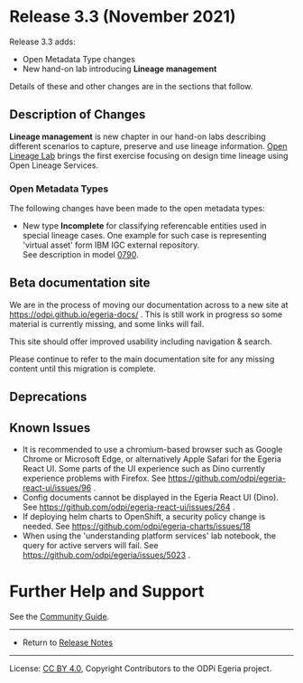 <!-- SPDX-License-Identifier: CC-BY-4.0 -->
<!-- Copyright Contributors to the ODPi Egeria project. -->

# Release 3.3 (November 2021)

Release 3.3 adds:
  * Open Metadata Type changes
  * New hand-on lab introducing **Lineage management**


Details of these and other changes are in the sections that follow.

## Description of Changes

**Lineage management** is new chapter in our hand-on labs describing different scenarios to capture, preserve and use lineage information. 
[Open Lineage Lab](https://github.com/odpi/egeria/blob/master/open-metadata-resources/open-metadata-labs/asset-management-labs/open-lineage.ipynb) brings the first exercise focusing on design time lineage using Open Lineage Services.  


### Open Metadata Types

The following changes have been made to the open metadata types:

* New type **Incomplete** for classifying referencable entities used in special lineage cases. One example for such case is representing 'virtual asset' form IBM IGC external repository.  
  See description in model [0790](https://odpi.github.io/egeria-docs/types/7/0790-Incomplete/).

## Beta documentation site

We are in the process of moving our documentation across to a new site at https://odpi.github.io/egeria-docs/ . This is still work in progress so some material is currently missing, and some links will fail.

This site should offer improved usability including navigation & search.

Please continue to refer to the main documentation site for any missing content until this migration is complete.

## Deprecations



## Known Issues

* It is recommended to use a chromium-based browser such as Google Chrome or Microsoft Edge, or alternatively Apple Safari for the Egeria React UI. Some parts of the UI experience such as Dino currently experience problems with Firefox. See https://github.com/odpi/egeria-react-ui/issues/96 .
* Config documents cannot be displayed in the Egeria React UI (Dino). See https://github.com/odpi/egeria-react-ui/issues/264 .
* If deploying helm charts to OpenShift, a security policy change is needed. See https://github.com/odpi/egeria-charts/issues/18
* When using the 'understanding platform services' lab notebook, the query for active servers will fail. See https://github.com/odpi/egeria/issues/5023 .

# Further Help and Support

See the [Community Guide](../Community-Guide.md).

----
* Return to [Release Notes](.)
   
----
License: [CC BY 4.0](https://creativecommons.org/licenses/by/4.0/),
Copyright Contributors to the ODPi Egeria project.
